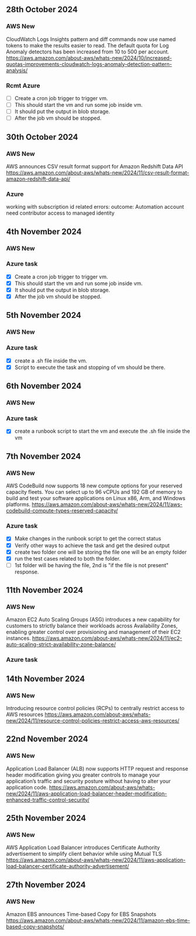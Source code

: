 ## 28th October 2024
### AWS New
CloudWatch Logs Insights pattern and diff commands now use named tokens to make the results easier to read. The default quota for Log Anomaly detectors has been increased from 10 to 500 per account.
https://aws.amazon.com/about-aws/whats-new/2024/10/increased-quotas-improvements-cloudwatch-logs-anomaly-detection-pattern-analysis/
### Rcmt Azure
- [ ] Create a cron job trigger to trigger vm.
- [ ] This should start the vm and run some job inside vm.
- [ ] It should put the output in blob storage.
- [ ] After the job vm should be stopped.

## 30th October 2024
### AWS New
AWS announces CSV result format support for Amazon Redshift Data API
https://aws.amazon.com/about-aws/whats-new/2024/11/csv-result-format-amazon-redshift-data-api/
### Azure
working with subscription id related errors:
outcome:
Automation account need contributor access to managed identity

## 4th November 2024
### AWS New
### Azure task
- [x] Create a cron job trigger to trigger vm.
- [x] This should start the vm and run some job inside vm.
- [x] It should put the output in blob storage.
- [x] After the job vm should be stopped.

## 5th November 2024
### AWS New
### Azure task
- [x] create a .sh file inside the vm.
- [x] Script to execute the task and stopping of vm should be there. 

## 6th November 2024
### AWS New
### Azure task
- [x] create a runbook script to start the vm and execute the .sh file inside the vm
  
## 7th November 2024
### AWS New 
AWS CodeBuild now supports 18 new compute options for your reserved capacity fleets. You can select up to 96 vCPUs and 192 GB of memory to build and test your software applications on Linux x86, Arm, and Windows platforms.
https://aws.amazon.com/about-aws/whats-new/2024/11/aws-codebuild-compute-types-reserved-capacity/
### Azure task
- [x] Make changes in the runbook script to get the correct status 
- [x] Verify other ways to achieve the task and get the desired output
- [x] create two folder one will be storing the file one will be an empty folder 
- [x] run the test cases related to both the folder.
- [ ] 1st folder will be having the file, 2nd is "if the file is not present" response.

## 11th November 2024
### AWS New 
Amazon EC2 Auto Scaling Groups (ASG) introduces a new capability for customers to strictly balance their workloads across Availability Zones, enabling greater control over provisioning and management of their EC2 instances.
https://aws.amazon.com/about-aws/whats-new/2024/11/ec2-auto-scaling-strict-availability-zone-balance/
### Azure task

## 14th November 2024
### AWS New
Introducing resource control policies (RCPs) to centrally restrict access to AWS resources
https://aws.amazon.com/about-aws/whats-new/2024/11/resource-control-policies-restrict-access-aws-resources/

## 22nd November 2024
### AWS New
Application Load Balancer (ALB) now supports HTTP request and response header modification giving you greater controls to manage your application’s traffic and security posture without having to alter your application code.
https://aws.amazon.com/about-aws/whats-new/2024/11/aws-application-load-balancer-header-modification-enhanced-traffic-control-security/

## 25th November 2024
### AWS New
AWS Application Load Balancer introduces Certificate Authority advertisement to simplify client behavior while using Mutual TLS
https://aws.amazon.com/about-aws/whats-new/2024/11/aws-application-load-balancer-certificate-authority-advertisement/

## 27th November 2024
### AWS New
Amazon EBS announces Time-based Copy for EBS Snapshots
https://aws.amazon.com/about-aws/whats-new/2024/11/amazon-ebs-time-based-copy-snapshots/
